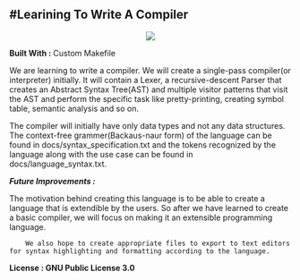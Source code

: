 #Learining To Write A Compiler
-----------------------------------------------------------------

<p align="center">
        <a href="https://doc.lagout.org/programmation/C/CPP101.pdf"><img src="https://img.shields.io/badge/code_style-standard-brightgreen.svg">
        </a>
</p>

<b>Built With :</b>
        Custom Makefile

<p>
We are learning to write a compiler. We will create a single-pass compiler(or interpreter) initially. It will contain a Lexer, a recursive-descent Parser that creates an Abstract Syntax Tree(AST) and multiple visitor patterns that visit the AST and perform the specific task like pretty-printing, creating symbol table, semantic analysis and so on.
</p>
<p>
The compiler will initially have only data types and not any data structures. The context-free grammer(Backaus-naur form) of the language can be found in docs/syntax_specification.txt and the tokens recognized by the language along with the use case can be found in docs/language_syntax.txt.
</p>

<b><i>Future Improvements : </b></i>
<p>
        The motivation behind creating this language is to be able to create a language that is extendible by the users. So after we have learned to create a basic compiler, we will focus on making it an extensible programming language.
        
        We also hope to create appropriate files to export to text editors for syntax highlighting and formatting according to the language.
</p>

<b>License : GNU Public License 3.0 </b>

